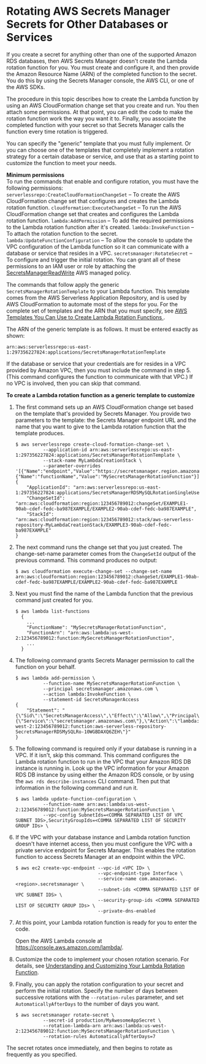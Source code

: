 # Rotating AWS Secrets Manager Secrets for Other Databases or Services<a name="rotating-secrets-create-generic-template"></a>

If you create a secret for anything other than one of the supported Amazon RDS databases, then AWS Secrets Manager doesn't create the Lambda rotation function for you\. You must create and configure it, and then provide the Amazon Resource Name \(ARN\) of the completed function to the secret\. You do this by using the Secrets Manager console, the AWS CLI, or one of the AWS SDKs\.

The procedure in this topic describes how to create the Lambda function by using an AWS CloudFormation change set that you create and run\. You then attach some permissions\. At that point, you can edit the code to make the rotation function work the way you want it to\. Finally, you associate the completed function with your secret so that Secrets Manager calls the function every time rotation is triggered\.

You can specify the "generic" template that you must fully implement\. Or you can choose one of the templates that completely implement a rotation strategy for a certain database or service, and use that as a starting point to customize the function to meet your needs\. 

**Minimum permissions**  
To run the commands that enable and configure rotation, you must have the following permissions:  
`serverlessrepo:CreateCloudFormationChangeSet` – To create the AWS CloudFormation change set that configures and creates the Lambda rotation function\.
`cloudformation:ExecuteChangeSet` – To run the AWS CloudFormation change set that creates and configures the Lambda rotation function\.
`lambda:AddPermission` – To add the required permissions to the Lambda rotation function after it's created\.
`lambda:InvokeFunction` – To attach the rotation function to the secret\.
`lambda:UpdateFunctionConfiguration` – To allow the console to update the VPC configuration of the Lambda function so it can communicate with a database or service that resides in a VPC\.
`secretsmanager:RotateSecret` – To configure and trigger the initial rotation\.
You can grant all of these permissions to an IAM user or role by attaching the [SecretsManagerReadWrite](https://console.aws.amazon.com/iam/home#/policies/arn:aws:iam::aws:policy/SecretsManagerReadWrite) AWS managed policy\. 

The commands that follow apply the generic `SecretsManagerRotationTemplate` to your Lambda function\. This template comes from the AWS Serverless Application Repository, and is used by AWS CloudFormation to automate most of the steps for you\. For the complete set of templates and the ARN that you must specify, see [AWS Templates You Can Use to Create Lambda Rotation Functions ](reference_available-rotation-templates.md)\. 

The ARN of the generic template is as follows\. It must be entered exactly as shown:

```
arn:aws:serverlessrepo:us-east-1:297356227824:applications/SecretsManagerRotationTemplate
```

If the database or service that your credentials are for resides in a VPC provided by Amazon VPC, then you must include the command in step 5\. \(This command configures the function to communicate with that VPC\.\) If no VPC is involved, then you can skip that command\.

**To create a Lambda rotation function as a generic template to customize**

1. The first command sets up an AWS CloudFormation change set based on the template that's provided by Secrets Manager\. You provide two parameters to the template: the Secrets Manager endpoint URL and the name that you want to give to the Lambda rotation function that the template produces\.

   ```
   $ aws serverlessrepo create-cloud-formation-change-set \
             --application-id arn:aws:serverlessrepo:us-east-1:297356227824:applications/SecretsManagerRotationTemplate \
             --stack-name MyLambdaCreationStack \
             --parameter-overrides '[{"Name":"endpoint","Value":"https://secretsmanager.region.amazonaws.com"},{"Name":"functionName","Value":"MySecretsManagerRotationFunction"}]'
   {
       "ApplicationId": "arn:aws:serverlessrepo:us-east-1:297356227824:applications/SecretsManagerRDSMySQLRotationSingleUser",
       "ChangeSetId": "arn:aws:cloudformation:region:123456789012:changeSet/EXAMPLE1-90ab-cdef-fedc-ba987EXAMPLE/EXAMPLE2-90ab-cdef-fedc-ba987EXAMPLE",
       "StackId": "arn:aws:cloudformation:region:123456789012:stack/aws-serverless-repository-MyLambdaCreationStack/EXAMPLE3-90ab-cdef-fedc-ba987EXAMPLE"
   }
   ```

1. The next command runs the change set that you just created\. The change\-set\-name parameter comes from the `ChangeSetId` output of the previous command\. This command produces no output:

   ```
   $ aws cloudformation execute-change-set --change-set-name arn:aws:cloudformation:region:123456789012:changeSet/EXAMPLE1-90ab-cdef-fedc-ba987EXAMPLE/EXAMPLE2-90ab-cdef-fedc-ba987EXAMPLE
   ```

1. Next you must find the name of the Lambda function that the previous command just created for you\. 

   ```
   $ aws lambda list-functions
     {
       ...
       "FunctionName": "MySecretsManagerRotationFunction",
       "FunctionArn": "arn:aws:lambda:us-west-2:123456789012:function:MySecretsManagerRotationFunction",
       ...
     }
   ```

1. The following command grants Secrets Manager permission to call the function on your behalf\.

   ```
   $ aws lambda add-permission \
             --function-name MySecretsManagerRotationFunction \
             --principal secretsmanager.amazonaws.com \
             --action lambda:InvokeFunction \
             --statement-id SecretsManagerAccess
   {
       "Statement": "{\"Sid\":\"SecretsManagerAccess\",\"Effect\":\"Allow\",\"Principal\":{\"Service\":\"secretsmanager.amazonaws.com\"},\"Action\":\"lambda:InvokeFunction\",\"Resource\":\"arn:aws:lambda:us-west-2:123456789012:function:aws-serverless-repository-SecretsManagerRDSMySQLRo-10WGBDAXQ6ZEH\"}"
   }
   ```

1. The following command is required only if your database is running in a VPC\. If it isn't, skip this command\. This command configures the Lambda rotation function to run in the VPC that your Amazon RDS DB instance is running in\. Look up the VPC information for your Amazon RDS DB instance by using either the Amazon RDS console, or by using the `aws rds describe-instances` CLI command\. Then put that information in the following command and run it\.

   ```
   $ aws lambda update-function-configuration \
             --function-name arn:aws:lambda:us-west-2:123456789012:function:MySecretsManagerRotationFunction \
             --vpc-config SubnetIds=<COMMA SEPARATED LIST OF VPC SUBNET IDS>,SecurityGroupIds=<COMMA SEPARATED LIST OF SECURITY GROUP IDs> \
   ```

1. If the VPC with your database instance and Lambda rotation function doesn't have internet access, then you must configure the VPC with a private service endpoint for Secrets Manager\. This enables the rotation function to access Secrets Manager at an endpoint within the VPC\.

   ```
   $ aws ec2 create-vpc-endpoint --vpc-id <VPC ID> \
                                 --vpc-endpoint-type Interface \
                                 --service-name com.amazonaws.<region>.secretsmanager \
                                 --subnet-ids <COMMA SEPARATED LIST OF VPC SUBNET IDS> \
                                 --security-group-ids <COMMA SEPARATED LIST OF SECURITY GROUP IDs> \
                                 --private-dns-enabled
   ```

1. At this point, your Lambda rotation function is ready for you to enter the code\.

   Open the AWS Lambda console at [https://console\.aws\.amazon\.com/lambda/](https://console.aws.amazon.com/lambda/)\.

1. Customize the code to implement your chosen rotation scenario\. For details, see [Understanding and Customizing Your Lambda Rotation Function](rotating-secrets-lambda-function-customizing.md)\.

1. Finally, you can apply the rotation configuration to your secret and perform the initial rotation\. Specify the number of days between successive rotations with the `--rotation-rules` parameter, and set `AutomaticallyAfterDays` to the number of days you want\.

   ```
   $ aws secretsmanager rotate-secret \
             --secret-id production/MyAwesomeAppSecret \
             --rotation-lambda-arn arn:aws:lambda:us-west-2:123456789012:function:MySecretsManagerRotationFunction \
             --rotation-rules AutomaticallyAfterDays=7
   ```

The secret rotates once immediately, and then begins to rotate as frequently as you specified\.